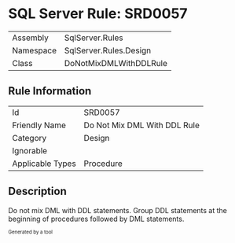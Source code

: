 ﻿# SQL Server Rule: SRD0057
  
|    |    |
|----|----|
| Assembly | SqlServer.Rules |
| Namespace | SqlServer.Rules.Design |
| Class | DoNotMixDMLWithDDLRule |
  
## Rule Information
  
|    |    |
|----|----|
| Id | SRD0057 |
| Friendly Name | Do Not Mix DML With DDL Rule |
| Category | Design |
| Ignorable |  |
| Applicable Types | Procedure  |
  
## Description
  
Do not mix DML with DDL statements. Group DDL statements at the beginning of procedures followed by DML statements.
  
<sub><sup>Generated by a tool</sup></sub>
